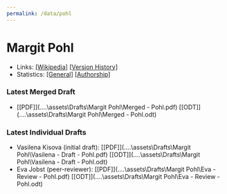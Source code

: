 ```yaml
---
permalink: /data/pohl
---
```


# Margit Pohl
- Links: [\[Wikipedia\]](https://de.wikipedia.org/wiki/Margit_Pohl) [\[Version History\]](https://de.wikipedia.org/w/index.php?title=Margit_Pohl&action=history)
- Statistics: [\[General\]](https://xtools.wmflabs.org/articleinfo/de.wikipedia.org/Margit%20Pohl) [\[Authorship\]](https://xtools.wmflabs.org/authorship/de.wikipedia.org/Margit%20Pohl/)

### Latest Merged Draft
- [\[PDF\]](..\..\assets\Drafts\Margit Pohl\Merged - Pohl.pdf) [\[ODT\]](..\..\assets\Drafts\Margit Pohl\Merged - Pohl.odt)

### Latest Individual Drafts
- Vasilena Kisova (initial draft): [\[PDF\]](..\..\assets\Drafts\Margit Pohl\Vasilena - Draft - Pohl.pdf) [\[ODT\]](..\..\assets\Drafts\Margit Pohl\Vasilena - Draft - Pohl.odt)
- Eva Jobst (peer-reviewer): [\[PDF\]](..\..\assets\Drafts\Margit Pohl\Eva - Review - Pohl.pdf) [\[ODT\]](..\..\assets\Drafts\Margit Pohl\Eva - Review - Pohl.odt)
